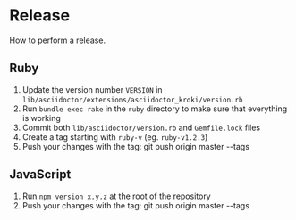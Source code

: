 # Release

How to perform a release.

## Ruby

1. Update the version number `VERSION` in `lib/asciidoctor/extensions/asciidoctor_kroki/version.rb`
2. Run `bundle exec rake` in the `ruby` directory to make sure that everything is working
3. Commit both `lib/asciidoctor/version.rb` and `Gemfile.lock` files
4. Create a tag starting with `ruby-v` (eg. `ruby-v1.2.3`)
5. Push your changes with the tag: git push origin master --tags

## JavaScript

1. Run `npm version x.y.z` at the root of the repository
2. Push your changes with the tag: git push origin master --tags
